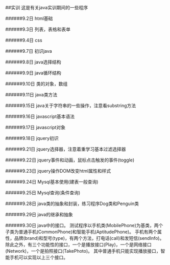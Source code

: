 ##实训
这是有关java实训期间的一些程序

######9.2日
html基础

######9.3日
列表，表格和表单

######9.4日
css

######9.7日
初识java

######9.8日
java选择结构

######9.9日
java循环结构

######9.10日
类的对象，数组

######9.11日
java类方法

######9.15日
java关于字符串的一些操作，注意看substring方法

######9.16日
javascript基本语法

######9.17日
javascript对象

######9.18日
jquery初识

######9.21日
jquery选择器，注意着重学习基本过滤选择器

######9.22日
jquery事件和动画，鼠标点击触发的事件(toggle)

######9.23日
jquery操作DOM改变html属性和样式

######9.24日
Mysql基本使用(建表一般查询)

######9.25日
Mysql查询(条件查询)

######9.28日
java类的抽象和封装，练习程序Dog类和Penguin类

######9.29日
java的继承和抽象

######9.30日
java中的接口。
测试程序以手机类(MobilePhone)为基类，两个子类为普通手机(CommonPhone)和智能手机(AptitudePhone)。
手机有两个属性，品牌(brand)和型号(type)，有两个方法，打电话(call)和发短信(sendInfo)。
除此之外，有三个功能性的接口，一个是播放接口(Play)，一个是网络接口(Network)，一个是拍照接口(TakePhoto)。
其中普通手机只能实现播放接口，智能手机可以实现以上三个接口。
